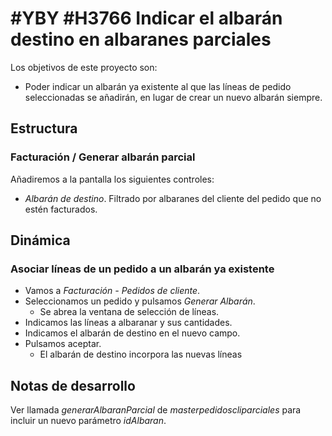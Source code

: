 # #YBY #H3766 Indicar el albarán destino en albaranes parciales

Los objetivos de este proyecto son:
+ Poder indicar un albarán ya existente al que las líneas de pedido seleccionadas se añadirán, en lugar de crear un nuevo albarán siempre.

## Estructura

### Facturación / Generar albarán parcial
Añadiremos a la pantalla los siguientes controles:
+ _Albarán de destino_.
    Filtrado por albaranes del cliente del pedido que no estén facturados.

## Dinámica

### Asociar líneas de un pedido a un albarán ya existente
+ Vamos a _Facturación - Pedidos de cliente_.
+ Seleccionamos un pedido y pulsamos *Generar Albarán*.
    + Se abrea la ventana de selección de líneas.
+ Indicamos las líneas a albaranar y sus cantidades.
+ Indicamos el albarán de destino en el nuevo campo.
+ Pulsamos aceptar.
    + El albarán de destino incorpora las nuevas líneas

## Notas de desarrollo
Ver llamada _generarAlbaranParcial_ de _masterpedidoscliparciales_ para incluir un nuevo parámetro _idAlbaran_.